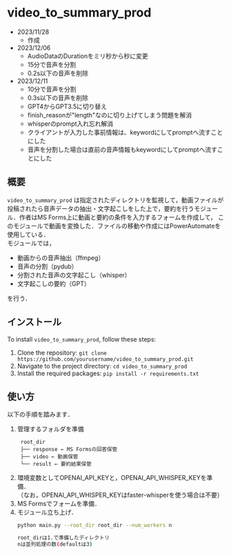 # video_to_summary_prod

- 2023/11/28
  - 作成
- 2023/12/06
  - AudioDataのDurationをミリ秒から秒に変更
  - 15分で音声を分割
  - 0.2s以下の音声を削除
- 2023/12/11
  - 10分で音声を分割
  - 0.3s以下の音声を削除
  - GPT4からGPT3.5に切り替え
  - finish_reasonが"length"なのに切り上げてしまう問題を解消
  - whisperのprompt入れ忘れ解消
  - クライアントが入力した事前情報は、keywordにしてpromptへ流すことにした
  - 音声を分割した場合は直前の音声情報もkeywordにしてpromptへ流すことにした

## 概要

`video_to_summary_prod` は指定されたディレクトリを監視して，動画ファイルが投稿されたら音声データの抽出・文字起こしをした上で，要約を行うモジュール．作者はMS Forms上に動画と要約の条件を入力するフォームを作成して，
このモジュールで動画を変換した．ファイルの移動や作成にはPowerAutomateを使用している．  
モジュールでは，

- 動画からの音声抽出（ffmpeg）
- 音声の分割（pydub）
- 分割された音声の文字起こし（whisper）
- 文字起こしの要約（GPT）

を行う．

## インストール

To install `video_to_summary_prod`, follow these steps:

1. Clone the repository: `git clone https://github.com/yourusername/video_to_summary_prod.git`
2. Navigate to the project directory: `cd video_to_summary_prod`
3. Install the required packages: `pip install -r requirements.txt`

## 使い方

以下の手順を踏みます．

1. 管理するフォルダを準備
   ```directory
    root_dir
    ├── response ← MS Formsの回答保管
    ├── video ← 動画保管
    └── result ← 要約結果保管
   ```
2. 環境変数としてOPENAI_API_KEYと，OPENAI_API_WHISPER_KEYを準備．  
   （なお，OPENAI_API_WHISPER_KEYはfaster-whisperを使う場合は不要）
3. MS Formsでフォームを準備．
4. モジュール立ち上げ．
    ```bash
    python main.py --root_dir root_dir --num_workers n

    root_dirは1.で準備したディレクトリ
    nは並列処理の数(defaultは3)
    ```


